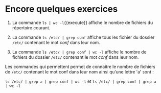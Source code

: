 # Encore quelques exercices

1. La commande `ls | wc -l`{{execute}} affiche le nombre de fichiers du répertoire courant.


2. La commande  `ls /etc/ | grep conf` affiche tous les fichier du dossier `/etc/` contenant le mot *conf* dans leur nom.

3. La commande  `ls /etc/ | grep conf | wc -l` affiche le nombre de fichiers du dossier `/etc/` contenant le mot *conf* dans leur nom.

Les commandes qui permettent permet de connaître le nombre de fichiers de `/etc/` contenant le mot conf dans leur nom ainsi qu'une lettre 'a' sont :

`ls /etc/ | grep a | grep conf | wc -l` et `ls /etc/ | grep conf | grep a | wc -l`

